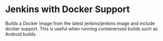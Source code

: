 # Jenkins with Docker Support

Builds a Docker Image from the latest jenkins/jenkins image and include docker support.
This is useful when running containerised builds such as Android builds.
